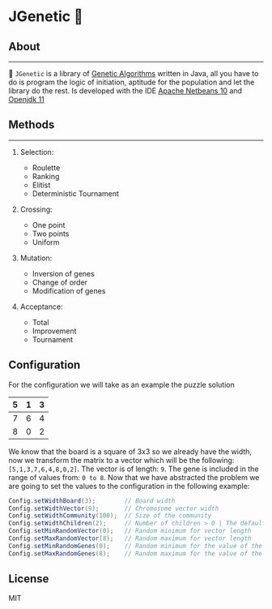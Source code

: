 # JGenetic 🧬 

## About
---
🧬 `JGenetic` is a library of [Genetic Algorithms](https://en.wikipedia.org/wiki/Genetic_algorithm) written in Java, all you have to do is program the logic of initiation, aptitude for the population and let the library do the rest.
Is developed with the IDE [Apache Netbeans 10](https://netbeans.apache.org/download/nb100/nb100.html) and [Openjdk 11](https://openjdk.java.net/projects/jdk/11/)

## Methods
---
1. Selection:
    - Roulette
    - Ranking
    - Elitist
    - Deterministic Tournament

2. Crossing:
    - One point
    - Two points
    - Uniform

3. Mutation:
    - Inversion of genes
    - Change of order
    - Modification of genes


4. Acceptance:
    - Total
    -  Improvement
    -  Tournament

## Configuration
For the configuration we will take as an example the puzzle solution

|   5   |   1   |   3   |
| :---: | :---: | :---: |
|   7   |   6   |   4   |
|   8   |   0   |   2   |

We know that the board is a square of 3x3 so we already have the width, now we transform the matrix to a vector which will be the following: `[5,1,3,7,6,4,8,0,2]`.
The vector is of length: `9`.
The gene is included in the range of values from: `0 to 8`.
Now that we have abstracted the problem we are going to set the values to the configuration in the following example:

```java
Config.setWidthBoard(3);        // Board width
Config.setWidthVector(9);       // Chromosome vector width
Config.setWidthCommunity(100);  // Size of the community
Config.setWidthChildren(2);     // Number of children > 0 | The default parents are 2
Config.setMinRandomVector(0);   // Random minimum for vector length
Config.setMaxRandomVector(8);   // Random maximum for vector length
Config.setMinRandomGenes(0);    // Random minimum for the value of the gene
Config.setMaxRandomGenes(8);    // Random maximum for the value of the gene
```

## License

MIT